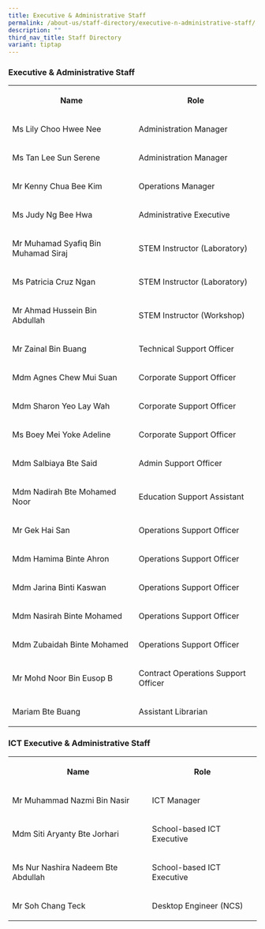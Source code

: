 ```yaml
---
title: Executive & Administrative Staff
permalink: /about-us/staff-directory/executive-n-administrative-staff/
description: ""
third_nav_title: Staff Directory
variant: tiptap
---
```

<h3>Executive &amp; Administrative Staff</h3>
<table style="minWidth: 50px">
<colgroup>
<col>
<col>
</colgroup>
<tbody>
<tr>
<th rowspan="1" colspan="1">
<p>Name</p>
</th>
<th rowspan="1" colspan="1">
<p>Role</p>
</th>
</tr>
<tr>
<td rowspan="1" colspan="1">
<p>Ms Lily Choo Hwee Nee</p>
</td>
<td rowspan="1" colspan="1">
<p>Administration Manager</p>
</td>
</tr>
<tr>
<td rowspan="1" colspan="1">
<p>Ms Tan Lee Sun Serene</p>
</td>
<td rowspan="1" colspan="1">
<p>Administration Manager</p>
</td>
</tr>
<tr>
<td rowspan="1" colspan="1">
<p>Mr Kenny Chua Bee Kim</p>
</td>
<td rowspan="1" colspan="1">
<p>Operations Manager</p>
</td>
</tr>
<tr>
<td rowspan="1" colspan="1">
<p>Ms Judy Ng Bee Hwa</p>
</td>
<td rowspan="1" colspan="1">
<p>Administrative Executive</p>
</td>
</tr>
<tr>
<td rowspan="1" colspan="1">
<p>Mr Muhamad Syafiq Bin Muhamad Siraj</p>
</td>
<td rowspan="1" colspan="1">
<p>STEM Instructor (Laboratory)</p>
</td>
</tr>
<tr>
<td rowspan="1" colspan="1">
<p>Ms Patricia Cruz Ngan</p>
</td>
<td rowspan="1" colspan="1">
<p>STEM Instructor (Laboratory)</p>
</td>
</tr>
<tr>
<td rowspan="1" colspan="1">
<p>Mr Ahmad Hussein Bin Abdullah</p>
</td>
<td rowspan="1" colspan="1">
<p>STEM Instructor (Workshop)</p>
</td>
</tr>
<tr>
<td rowspan="1" colspan="1">
<p>Mr Zainal Bin Buang</p>
</td>
<td rowspan="1" colspan="1">
<p>Technical Support Officer</p>
</td>
</tr>
<tr>
<td rowspan="1" colspan="1">
<p>Mdm Agnes Chew Mui Suan</p>
</td>
<td rowspan="1" colspan="1">
<p>Corporate Support Officer</p>
</td>
</tr>
<tr>
<td rowspan="1" colspan="1">
<p>Mdm Sharon Yeo Lay Wah</p>
</td>
<td rowspan="1" colspan="1">
<p>Corporate Support Officer</p>
</td>
</tr>
<tr>
<td rowspan="1" colspan="1">
<p>Ms Boey Mei Yoke Adeline</p>
</td>
<td rowspan="1" colspan="1">
<p>Corporate Support Officer</p>
</td>
</tr>
<tr>
<td rowspan="1" colspan="1">
<p>Mdm Salbiaya Bte Said</p>
</td>
<td rowspan="1" colspan="1">
<p>Admin Support Officer</p>
</td>
</tr>
<tr>
<td rowspan="1" colspan="1">
<p>Mdm Nadirah Bte Mohamed Noor</p>
</td>
<td rowspan="1" colspan="1">
<p>Education Support Assistant</p>
</td>
</tr>
<tr>
<td rowspan="1" colspan="1">
<p>Mr Gek Hai San</p>
</td>
<td rowspan="1" colspan="1">
<p>Operations Support Officer</p>
</td>
</tr>
<tr>
<td rowspan="1" colspan="1">
<p>Mdm Hamima Binte Ahron</p>
</td>
<td rowspan="1" colspan="1">
<p>Operations Support Officer</p>
</td>
</tr>
<tr>
<td rowspan="1" colspan="1">
<p>Mdm Jarina Binti Kaswan</p>
</td>
<td rowspan="1" colspan="1">
<p>Operations Support Officer</p>
</td>
</tr>
<tr>
<td rowspan="1" colspan="1">
<p>Mdm Nasirah Binte Mohamed</p>
</td>
<td rowspan="1" colspan="1">
<p>Operations Support Officer</p>
</td>
</tr>
<tr>
<td rowspan="1" colspan="1">
<p>Mdm Zubaidah Binte Mohamed</p>
</td>
<td rowspan="1" colspan="1">
<p>Operations Support Officer</p>
</td>
</tr>
<tr>
<td rowspan="1" colspan="1">
<p>Mr Mohd Noor Bin Eusop B</p>
</td>
<td rowspan="1" colspan="1">
<p>Contract Operations Support Officer</p>
</td>
</tr>
<tr>
<td rowspan="1" colspan="1">
<p>Mariam Bte Buang</p>
</td>
<td rowspan="1" colspan="1">
<p>Assistant Librarian</p>
</td>
</tr>
</tbody>
</table>
<h3>ICT Executive &amp; Administrative Staff</h3>
<table style="minWidth: 50px">
<colgroup>
<col>
<col>
</colgroup>
<tbody>
<tr>
<th rowspan="1" colspan="1">
<p>Name</p>
</th>
<th rowspan="1" colspan="1">
<p>Role</p>
</th>
</tr>
<tr>
<td rowspan="1" colspan="1">
<p>Mr Muhammad Nazmi Bin Nasir</p>
</td>
<td rowspan="1" colspan="1">
<p>ICT Manager</p>
</td>
</tr>
<tr>
<td rowspan="1" colspan="1">
<p>Mdm Siti Aryanty Bte Jorhari</p>
</td>
<td rowspan="1" colspan="1">
<p>School-based ICT Executive</p>
</td>
</tr>
<tr>
<td rowspan="1" colspan="1">
<p>Ms Nur Nashira Nadeem Bte Abdullah</p>
</td>
<td rowspan="1" colspan="1">
<p>School-based ICT Executive</p>
</td>
</tr>
<tr>
<td rowspan="1" colspan="1">
<p>Mr Soh Chang Teck</p>
</td>
<td rowspan="1" colspan="1">
<p>Desktop Engineer (NCS)</p>
</td>
</tr>
</tbody>
</table>
<p></p>